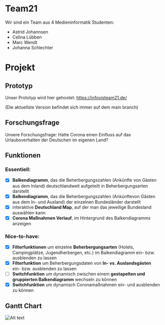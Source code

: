 # Team21
Wir sind ein Team aus 4 Medieninformatik Studenten:

- Astrid Johannsen
- Celina Lübben
- Marc Wendt
- Johanna Schlechter

# Projekt

## Prototyp
Unser Prototyp wird hier gehostet: https://infovisteam21.de/

(Die aktuellste Version befindet sich immer auf dem main branch)

## Forschungsfrage
Unsere Forschungsfrage: Hatte Corona einen Einfluss auf das Urlaubsverhalten der Deutschen im eigenen Land?

## Funktionen
### Essentiell:
- [x] **Balkendiagramm**, das die Beherbergungszahlen (Ankünfte von Gästen aus dem Inland) deutschlandweit aufgeteilt in Beherbergungsarten darstellt
- [x] **Balkendiagramm**, das die Beherbergungszahlen (Ankünftevon Gästen aus dem In- und Ausland) der einzelnen Bundesländer darstellt
- [x] interaktive **Deutschland Map**, auf der man das jeweilige Bundesland auswählen kann
- [x] **Corona Maßnahmen Verlauf**, im Hintergrund des Balkendiagramms anzeigen

### Nice-to-have:
- [x] **Filterfunktionen** um einzelne **Beherbergungsarten** (Hotels, Campingplätze, Jugendherbergen, etc.) im Balkendiagramm ein- bzw. ausblenden zu lassen
- [x] **Filterfunktion** um Beherbergungsdaten von **In- vs. Auslandsgästen** ein- bzw. ausblenden zu lassen
- [ ] **Switchfunktion** um dynamisch zwischen einem **gestapelten und gruppierten Balkendiagramm** wechseln zu können
- [x] **Switchfunktion** um dynamisch Coronamaßnahmen ein- und ausblenden zu können
## Gantt Chart
![Alt text](./Gantt_Chart_update.jpg?raw=true)
